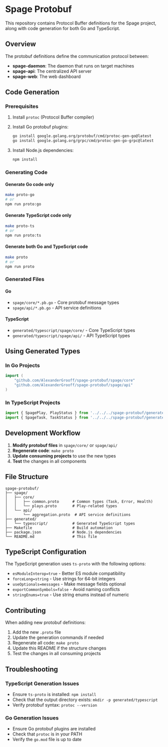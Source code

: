 # Spage Protobuf

This repository contains Protocol Buffer definitions for the Spage project, along with code generation for both Go and TypeScript.

## Overview

The protobuf definitions define the communication protocol between:

- **spage-daemon**: The daemon that runs on target machines
- **spage-api**: The centralized API server
- **spage-web**: The web dashboard

## Code Generation

### Prerequisites

1. Install `protoc` (Protocol Buffer compiler)
2. Install Go protobuf plugins:

   ```bash
   go install google.golang.org/protobuf/cmd/protoc-gen-go@latest
   go install google.golang.org/grpc/cmd/protoc-gen-go-grpc@latest
   ```

3. Install Node.js dependencies:

   ```bash
   npm install
   ```

### Generating Code

#### Generate Go code only

```bash
make proto-go
# or
npm run proto:go
```

#### Generate TypeScript code only

```bash
make proto-ts
# or
npm run proto:ts
```

#### Generate both Go and TypeScript code

```bash
make proto
# or
npm run proto
```

### Generated Files

#### Go

- `spage/core/*.pb.go` - Core protobuf message types
- `spage/api/*.pb.go` - API service definitions

#### TypeScript

- `generated/typescript/spage/core/` - Core TypeScript types
- `generated/typescript/spage/api/` - API TypeScript types

## Using Generated Types

### In Go Projects

```go
import (
    "github.com/AlexanderGrooff/spage-protobuf/spage/core"
    "github.com/AlexanderGrooff/spage-protobuf/spage/api"
)
```

### In TypeScript Projects

```typescript
import { SpagePlay, PlayStatus } from '../../../spage-protobuf/generated/typescript/spage/core/plays';
import { SpageTask, TaskStatus } from '../../../spage-protobuf/generated/typescript/spage/core/common';
```

## Development Workflow

1. **Modify protobuf files** in `spage/core/` or `spage/api/`
2. **Regenerate code**: `make proto`
3. **Update consuming projects** to use the new types
4. **Test** the changes in all components

## File Structure

```
spage-protobuf/
├── spage/
│   ├── core/
│   │   ├── common.proto      # Common types (Task, Error, Health)
│   │   └── plays.proto       # Play-related types
│   └── api/
│       └── aggregation.proto  # API service definitions
├── generated/
│   └── typescript/           # Generated TypeScript types
├── Makefile                  # Build automation
├── package.json              # Node.js dependencies
└── README.md                 # This file
```

## TypeScript Configuration

The TypeScript generation uses `ts-proto` with the following options:

- `esModuleInterop=true` - Better ES module compatibility
- `forceLong=string` - Use strings for 64-bit integers
- `useOptionals=messages` - Make message fields optional
- `exportCommonSymbols=false` - Avoid naming conflicts
- `stringEnums=true` - Use string enums instead of numeric

## Contributing

When adding new protobuf definitions:

1. Add the new `.proto` file
2. Update the generation commands if needed
3. Regenerate all code: `make proto`
4. Update this README if the structure changes
5. Test the changes in all consuming projects

## Troubleshooting

### TypeScript Generation Issues

- Ensure `ts-proto` is installed: `npm install`
- Check that the output directory exists: `mkdir -p generated/typescript`
- Verify protobuf syntax: `protoc --version`

### Go Generation Issues

- Ensure Go protobuf plugins are installed
- Check that `protoc` is in your PATH
- Verify the `go.mod` file is up to date
